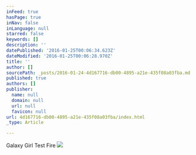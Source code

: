 ```yaml
---
inFeed: true
hasPage: true
inNav: false
inLanguage: null
starred: false
keywords: []
description: ''
datePublished: '2016-01-25T00:06:34.623Z'
dateModified: '2016-01-25T00:06:28.970Z'
title: ''
author: []
sourcePath: _posts/2016-01-24-4d167716-db00-4895-a21e-435f08a03fba.md
published: true
authors: []
publisher:
  name: null
  domain: null
  url: null
  favicon: null
url: 4d167716-db00-4895-a21e-435f08a03fba/index.html
_type: Article

---
```

Galaxy Girl Test Fire
![](https://the-grid-user-content.s3-us-west-2.amazonaws.com/5ea6bda2-4e2b-44dc-b040-c5636be5c906.jpg)